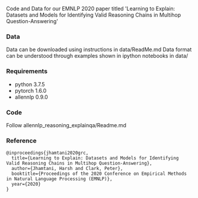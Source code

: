 Code and Data for our EMNLP 2020 paper titled 'Learning to Explain: Datasets and Models for Identifying Valid Reasoning Chains in Multihop Question-Answering'


### Data
Data can be downloaded using instructions in data/ReadMe.md
Data format can be understood through examples shown in ipython notebooks in data/


### Requirements
- python 3.7.5
- pytorch 1.6.0
- allennlp 0.9.0


### Code
Follow allennlp_reasoning_explainqa/Readme.md


### Reference

```
@inproceedings{jhamtani2020grc,
  title={Learning to Explain: Datasets and Models for Identifying Valid Reasoning Chains in Multihop Question-Answering},
  author={Jhamtani, Harsh and Clark, Peter},
  booktitle={Proceedings of the 2020 Conference on Empirical Methods in Natural Language Processing (EMNLP)},
  year={2020}
}
```
